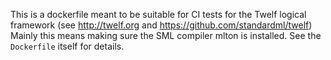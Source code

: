 This is a dockerfile meant to be suitable for CI tests for the Twelf logical framework (see http://twelf.org and https://github.com/standardml/twelf) Mainly this means making sure the SML compiler mlton is installed. See the `Dockerfile` itself for details.
